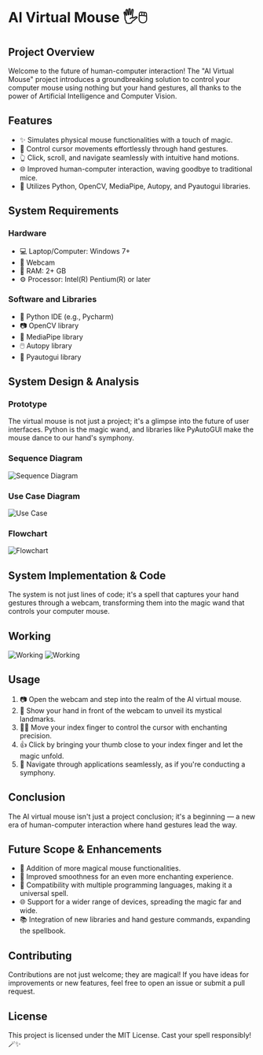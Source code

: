 # AI Virtual Mouse 🖐️🖱️

## Project Overview

Welcome to the future of human-computer interaction! The "AI Virtual Mouse" project introduces a groundbreaking solution to control your computer mouse using nothing but your hand gestures, all thanks to the power of Artificial Intelligence and Computer Vision.

## Features

- ✨ Simulates physical mouse functionalities with a touch of magic.
- 🚀 Control cursor movements effortlessly through hand gestures.
- 👆 Click, scroll, and navigate seamlessly with intuitive hand motions.
- 🌐 Improved human-computer interaction, waving goodbye to traditional mice.
- 🐍 Utilizes Python, OpenCV, MediaPipe, Autopy, and Pyautogui libraries.

## System Requirements

### Hardware

- 💻 Laptop/Computer: Windows 7+
- 🎥 Webcam
- 💾 RAM: 2+ GB
- ⚙️ Processor: Intel(R) Pentium(R) or later

### Software and Libraries

- 🐍 Python IDE (e.g., Pycharm)
- 📷 OpenCV library
- 🤖 MediaPipe library
- 🖱️ Autopy library
- 📡 Pyautogui library

## System Design & Analysis

### Prototype

The virtual mouse is not just a project; it's a glimpse into the future of user interfaces. Python is the magic wand, and libraries like PyAutoGUI make the mouse dance to our hand's symphony.

### Sequence Diagram
![Sequence Diagram](https://github.com/khan-tahir/AI-Virtual-Mouse/blob/main/diagrams/sequencediagram.jpg)

### Use Case Diagram
![Use Case](https://github.com/khan-tahir/AI-Virtual-Mouse/blob/main/diagrams/usecase1.jpg)

### Flowchart
![Flowchart](https://github.com/khan-tahir/AI-Virtual-Mouse/blob/main/diagrams/flowchart.jpg)

## System Implementation & Code

The system is not just lines of code; it's a spell that captures your hand gestures through a webcam, transforming them into the magic wand that controls your computer mouse.

## Working
![Working](https://github.com/khan-tahir/AI-Virtual-Mouse/blob/main/diagrams/working1.jpg)
![Working](https://github.com/khan-tahir/AI-Virtual-Mouse/blob/main/diagrams/working2.jpg)

## Usage

1. 📷 Open the webcam and step into the realm of the AI virtual mouse.
2. 🤚 Show your hand in front of the webcam to unveil its mystical landmarks.
3. 🧙‍♂️ Move your index finger to control the cursor with enchanting precision.
4. 👍 Click by bringing your thumb close to your index finger and let the magic unfold.
5. 🌌 Navigate through applications seamlessly, as if you're conducting a symphony.

## Conclusion

The AI virtual mouse isn't just a project conclusion; it's a beginning — a new era of human-computer interaction where hand gestures lead the way.

## Future Scope & Enhancements

- 🚀 Addition of more magical mouse functionalities.
- 🌈 Improved smoothness for an even more enchanting experience.
- 🤖 Compatibility with multiple programming languages, making it a universal spell.
- 🌐 Support for a wider range of devices, spreading the magic far and wide.
- 📚 Integration of new libraries and hand gesture commands, expanding the spellbook.

## Contributing

Contributions are not just welcome; they are magical! If you have ideas for improvements or new features, feel free to open an issue or submit a pull request.

## License

This project is licensed under the MIT License. Cast your spell responsibly! 🪄✨

